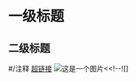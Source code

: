# 一级标题<!--输入#然后空格-->
## 二级标题<!--入##然后空格-->
#/注释 <!--#/-->
[超链接](www.google.com)<!--[name](URL)-->
![这是一个图片](图链'图片示例')<<!--![]